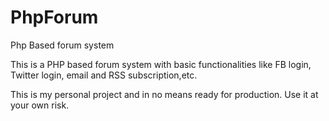 # PhpForum
Php Based forum system

This is a PHP based forum system with basic functionalities like FB login, Twitter login, email and RSS subscription,etc.

This is my personal project and in no means ready for production. Use it at your own risk.
